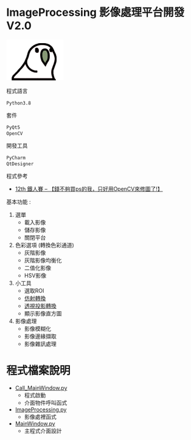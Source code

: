 # ImageProcessing 影像處理平台開發 V2.0

   ![partybird](https://github.com/Night2155/ImageProcessing/blob/HOMEWORK_V2/image/PartyBird.gif)
   
程式語言
```
Python3.8
```
套件 
```
PyQt5
OpenCV
```
開發工具
```
PyCharm
QtDesigner
```
程式參考
  + [12th 鐵人賽 – 【錢不夠買ps的我，只好用OpenCV來修圖了!】](https://www.wongwonggoods.com/category/portfolio/12th_ironman/)


基本功能 :
1. 選單
    + 載入影像 
    + 儲存影像
    + 關閉平台
3. 色彩選項 (轉換色彩通道)
    + 灰階影像
    + 灰階影像均衡化
    + 二值化影像
    + HSV影像
4. 小工具
    + 選取ROI
    + [仿射轉換](https://blog.csdn.net/liuweiyuxiang/article/details/82799999)
    + [透視投影轉換](https://blog.csdn.net/guduruyu/article/details/72518340)
    + 顯示影像直方圖
5. 影像處理
    + 影像模糊化
    + 影像邊緣擷取
    + 影像雜訊處理


# 程式檔案說明
   +  [Call_MainWindow.py](https://github.com/Night2155/ImageProcessing/blob/master/Call_MainWindow.py)
      + 程式啟動
      + 介面物件呼叫函式
   +  [ImageProcessing.py](https://github.com/Night2155/ImageProcessing/blob/master/ImageProcess.py)
      + 影像處裡函式
   +  [MainWindow.py](https://github.com/Night2155/ImageProcessing/blob/master/MainWindow.py)
      + 主程式介面設計
       

